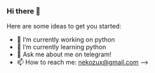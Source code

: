 ### Hi there 👋

Here are some ideas to get you started:

- 🔭 I’m currently working on python
- 🌱 I’m currently learning python
- 💬 Ask me about me on telegram!
- 📫 How to reach me: nekozux@gmail.com
-->
